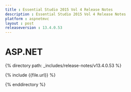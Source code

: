 ```yaml
---
title : Essential Studio 2015 Vol 4 Release Notes
description : Essential Studio 2015 Vol 4 Release Notes
platform : aspnetmvc
layout : post
releaseversion : 13.4.0.53
---
```


# ASP.NET

{% directory path: _includes/release-notes/v13.4.0.53 %}

{% include {{file.url}} %}

{% enddirectory %}